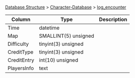 [Database Structure](Database-Structure) > [Character-Database](Character-Database) > [log_encounter](log_encounter)

Column | Type | Description
--- | --- | ---
Time | datetime | 
Map | SMALLINT(5) unsigned | 
Difficulty | tinyint(3) unsigned | 
CreditType | tinyint(3) unsigned | 
CreditEntry | int(10) unsigned | 
PlayersInfo | text | 
